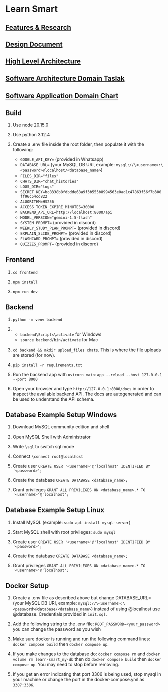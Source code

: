 # Learn Smart

## [Features & Research](https://docs.google.com/document/d/1n-9d7_FFlAlxyvOE3r7Jz7EtxRcYxnx6OD2oDc-vsy4/edit)

## [Design Document](https://docs.google.com/document/d/1yBGZlqTAZuNbOirmpqzgfHXvrq4RJoF7VfEGX3V5clY/edit#heading=h.yr1n1w74g294)

## [High Level Architecture](https://app.diagrams.net/#G1Xt1IQutJySTuM8h47ZfxEwFGxCOxfnQR#%7B%22pageId%22%3A%22WgwmZhFJbQ_Y9UpnWUmw%22%7D)

## [Software Architecture Domain Taslak](https://docs.google.com/document/d/1h_BqT49P4DqD8VypANlMgdfN1WFtN8ua21FydvSJa9M/edit)

## [Software Application Domain Chart](https://app.diagrams.net/#G1dG1N9txHlM9Nq-ffLHRjDzezJM5rkmxY#%7B%22pageId%22%3A%22b5b7bab2-c9e2-2cf4-8b2a-24fd1a2a6d21%22%7D)

## Build

1. Use node 20.15.0

2. Use python 3.12.4

3. Create a .env file inside the root folder, then populate it with the following:

    * `GOOGLE_API_KEY=` (provided in Whatsapp)
    * `DATABASE_URL=` (your MySQL DB URI, example: `mysql://\<username>:\<password>@localhost/<database_name>`)
    * `FILES_DIR="files"`
    * `CHATS_DIR="chat_histories"`
    * `LOGS_DIR="logs"`
    * `SECRET_KEY=bc8338b8fdbdde68a9f3b555b8994563e0ad1c47863f56f7b300ff96c54cd822`
    * `ALGORITHM=HS256`
    * `ACCESS_TOKEN_EXPIRE_MINUTES=30000`
    * `BACKEND_API_URL=http://localhost:8000/api`
    * `MODEL_VERSION="gemini-1.5-flash"`
    * `SYSTEM_PROMPT=` (provided in discord)
    * `WEEKLY_STUDY_PLAN_PROMPT=` (provided in discord)
    * `EXPLAIN_SLIDE_PROMPT=` (provided in discord)
    * `FLASHCARD_PROMPT=` (provided in discord)
    * `QUIZZES_PROMPT=` (provided in discord)

## Frontend

1. `cd frontend`

2. `npm install`

3. `npm run dev`

## Backend

1. `python -m venv backend`

2. * `backend\Scripts\activate` for Windows
   * `source backend/bin/activate` for Mac

3. `cd backend && mkdir upload_files chats`. This is where the file uploads are stored (for now).

4. `pip install -r requirements.txt`

5. Run the backend app with `uvicorn main:app --reload --host 127.0.0.1 --port 8000`

6. Open your browser and type `http://127.0.0.1:8000/docs` in order to inspect the available backend API. The docs are autogenerated and can be used to understand the API schema.

## Database Example Setup Windows

1. Download MySQL community edition and shell

2. Open MySQL Shell with Administrator

3. Write `\sql` to switch sql mode

4. Connect `\connect root@localhost`

5. Create user `CREATE USER '<username>'@'localhost' IDENTIFIED BY '<password>';`

6. Create the database `CREATE DATABASE <database_name>;`

7. Grant privileges `GRANT ALL PRIVILEGES ON <database_name>.* TO '<username>'@'localhost';`

## Database Example Setup Linux

1. Install MySQL (example: `sudo apt install mysql-server`)

2. Start MySQL shell with root privileges: `sudo mysql`

3. Create user `CREATE USER '<username>'@'localhost' IDENTIFIED BY '<password>';`

4. Create the database `CREATE DATABASE <database_name>;`

5. Grant privileges `GRANT ALL PRIVILEGES ON <database_name>.* TO '<username>'@'localhost';`

## Docker Setup

1. Create a .env file as described above but change DATABASE_URL= (your MySQL DB URI, example: `mysql://\<username>:\<password>@database/<database_name>`) instead of using @localhost use @database. Credentials provided in `init.sql`.

2. Add the following string to the .env file: `ROOT_PASSWORD=<your_password>` you can change the password as you wish

3. Make sure docker is running and run the following command lines: `docker compose build` then `docker compose up`.

4. If you make changes to the database do: `docker compose rm` and `docker volume rm learn-smart_my-db` then do `docker compose build` then `docker compose up`. You may need to stop before removing.

5. If you get an error indicating that port 3306 is being used, stop mysql in your machine or change the port in the docker-compose.yml as `3307:3306`.
